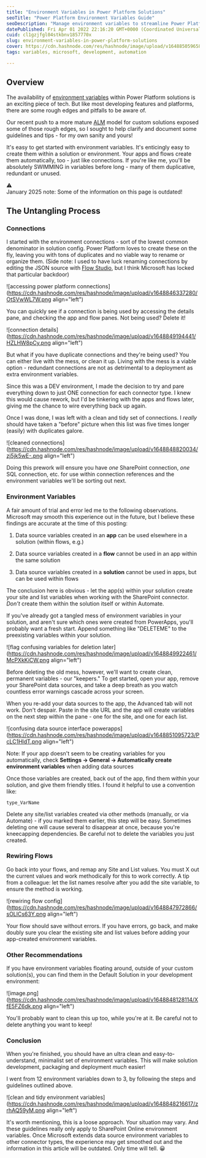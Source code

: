 ```yaml
---
title: "Environment Variables in Power Platform Solutions"
seoTitle: "Power Platform Environment Variables Guide"
seoDescription: "Manage environment variables to streamline Power Platform solutions. Clean and optimize connections and flows for easier deployment"
datePublished: Fri Apr 01 2022 22:16:20 GMT+0000 (Coordinated Universal Time)
cuid: cl1gzjfgl04stkbnv1857770x
slug: environment-variables-in-power-platform-solutions
cover: https://cdn.hashnode.com/res/hashnode/image/upload/v1648850596587/MD0HmtpP3.jpg
tags: variables, microsoft, development, automation

---
```


## Overview

The availability of [environment variables](https://docs.microsoft.com/en-us/powerapps/maker/data-platform/environmentvariables) within Power Platform solutions is an exciting piece of tech. But like most developing features and platforms, there are some rough edges and pitfalls to be aware of.

Our recent push to a more mature [ALM](https://en.wikipedia.org/wiki/Application_lifecycle_management) model for custom solutions exposed some of those rough edges, so I sought to help clarify and document some guidelines and tips - for my own sanity and yours!

It's easy to get started with environment variables. It's enticingly easy to create them within a solution or environment. Your apps and flows create them automatically, too - just like connections. If you're like me, you'll be absolutely SWIMMING in variables before long - many of them duplicative, redundant or unused.

<div data-node-type="callout">
<div data-node-type="callout-emoji">⚠</div>
<div data-node-type="callout-text">January 2025 note: Some of the information on this page is outdated!</div>
</div>

## The Untangling Process

### Connections

I started with the environment connections - sort of the lowest common denominator in solution config. Power Platform loves to create these on the fly, leaving you with tons of duplicates and no viable way to rename or organize them. (Side note: I used to have luck renaming connections by editing the JSON source with [Flow Studio](https://flowstudio.app/), but I think Microsoft has locked that particular backdoor)

![accessing power platform connections](https://cdn.hashnode.com/res/hashnode/image/upload/v1648846337280/OtSVwWL7W.png align="left")

You can quickly see if a connection is being used by accessing the details pane, and checking the app and flow panes. Not being used? Delete it!

![connection details](https://cdn.hashnode.com/res/hashnode/image/upload/v1648849194441/HZLHW8pCy.png align="left")

But what if you have duplicate connections and they're being used? You can either live with the mess, or clean it up. Living with the mess is a viable option - redundant connections are not as detrimental to a deployment as extra environment variables.

Since this was a DEV environment, I made the decision to try and pare everything down to just ONE connection for each connector type. I knew this would cause rework, but I'd be tinkering with the apps and flows later, giving me the chance to wire everything back up again.

Once I was done, I was left with a clean and tidy set of connections. I *really* should have taken a "before" picture when this list was five times longer (easily) with duplicates galore.

![cleaned connections](https://cdn.hashnode.com/res/hashnode/image/upload/v1648848820034/zj5jk5wE-.png align="left")

Doing this prework will ensure you have *one* SharePoint connection, *one* SQL connection, etc. for use within connection references and the environment variables we'll be sorting out next.

### Environment Variables

A fair amount of trial and error led me to the following observations. Microsoft may smooth this experience out in the future, but I believe these findings are accurate at the time of this posting:

1. Data source variables created in an **app** can be used elsewhere in a solution (within flows, e.g.)
    
2. Data source variables created in a **flow** cannot be used in an app within the same solution
    
3. Data source variables created in a **solution** cannot be used in apps, but can be used within flows
    

The conclusion here is obvious - let the app(s) within your solution create your site and list variables when working with the SharePoint connector. *Don't* create them within the solution itself or within Automate.

If you've already got a tangled mess of environment variables in your solution, and aren't sure which ones were created from PowerApps, you'll probably want a fresh start. Append something like "DELETEME" to the preexisting variables within your solution.

![flag confusing variables for deletion later](https://cdn.hashnode.com/res/hashnode/image/upload/v1648849922461/McPXkKiCW.png align="left")

Before deleting the old mess, however, we'll want to create clean, permanent variables - our "keepers." To get started, open your app, remove your SharePoint data sources, and take a deep breath as you watch countless error warnings cascade across your screen.

When you re-add your data sources to the app, the Advanced tab will not work. Don't despair. Paste in the site URL and the app will create variables on the next step within the pane - one for the site, and one for each list.

![confusing data source interface powerapps](https://cdn.hashnode.com/res/hashnode/image/upload/v1648851095723/PcLC1HldT.png align="left")

Note: If your app doesn't seem to be creating variables for you automatically, check **Settings -&gt; General -&gt; Automatically create environment variables** when adding data sources

Once those variables are created, back out of the app, find them within your solution, and give them friendly titles. I found it helpful to use a convention like:

```plaintext
type_VarName
```

Delete any site/list variables created via other methods (manually, or via Automate) - if you marked them earlier, this step will be easy. Sometimes deleting one will cause several to disappear at once, because you're kneecapping dependencies. Be careful not to delete the variables you just created.

### Rewiring Flows

Go back into your flows, and remap any Site and List values. You must X out the current values and work methodically for this to work correctly. A tip from a colleague: let the list names resolve after you add the site variable, to ensure the method is working.

![rewiring flow config](https://cdn.hashnode.com/res/hashnode/image/upload/v1648847972866/sOLlCs63Y.png align="left")

Your flow should save without errors. If you have errors, go back, and make doubly sure you clear the existing site and list values before adding your app-created environment variables.

### Other Recommendations

If you have environment variables floating around, outside of your custom solution(s), you can find them in the Default Solution in your development environment:

![image.png](https://cdn.hashnode.com/res/hashnode/image/upload/v1648848128114/XfE5FZ6dk.png align="left")

You'll probably want to clean this up too, while you're at it. Be careful not to delete anything you want to keep!

### Conclusion

When you're finished, you should have an ultra clean and easy-to-understand, minimalist set of environment variables. This will make solution development, packaging and deployment *much* easier!

I went from 12 environment variables down to 3, by following the steps and guidelines outlined above.

![clean and tidy environment variables](https://cdn.hashnode.com/res/hashnode/image/upload/v1648848216617/zrhAQ59yM.png align="left")

It's worth mentioning, this is a loose approach. Your situation may vary. And these guidelines really only apply to SharePoint Online environment variables. Once Microsoft extends data source environment variables to other connector types, the experience may get smoothed out and the information in this article will be outdated. Only time will tell. 😀